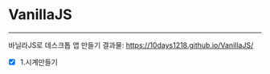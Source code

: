 # VanillaJS

------

바닐라JS로 데스크톱 앱 만들기
결과물: https://10days1218.github.io/VanillaJS/

- [x] 1.시계만들기

